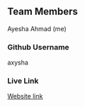 ## Team Members 
Ayesha Ahmad (me)

### Github Username
axysha

### Live Link 
[Website link](https://axysha.github.io/Assignment-3/)

